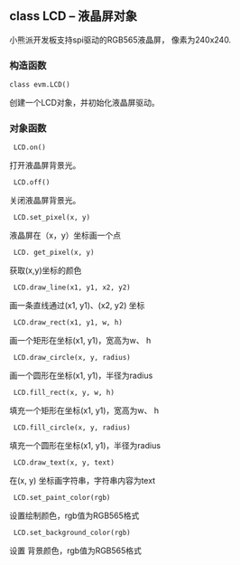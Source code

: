 ## class LCD – 液晶屏对象

小熊派开发板支持spi驱动的RGB565液晶屏， 像素为240x240.

### 构造函数

` class evm.LCD() `

 创建一个LCD对象，并初始化液晶屏驱动。

    
    
### 对象函数

` LCD.on()`

 打开液晶屏背景光。
 
 
` LCD.off()`

关闭液晶屏背景光。
 

` LCD.set_pixel(x, y)`

液晶屏在（x，y）坐标画一个点
 
 
` LCD. get_pixel(x, y)`

获取(x,y)坐标的颜色

 
` LCD.draw_line(x1, y1, x2, y2)`

画一条直线通过(x1, y1)、(x2, y2) 坐标


` LCD.draw_rect(x1, y1, w, h)`

画一个矩形在坐标(x1, y1)，宽高为w、 h


` LCD.draw_circle(x, y, radius)`

画一个圆形在坐标(x1, y1)，半径为radius


` LCD.fill_rect(x, y, w, h)`

填充一个矩形在坐标(x1, y1)，宽高为w、 h


` LCD.fill_circle(x, y, radius)`

填充一个圆形在坐标(x1, y1)，半径为radius


` LCD.draw_text(x, y, text)`

在(x, y) 坐标画字符串，字符串内容为text


` LCD.set_paint_color(rgb)`

设置绘制颜色，rgb值为RGB565格式


` LCD.set_background_color(rgb)`

设置 背景颜色，rgb值为RGB565格式





